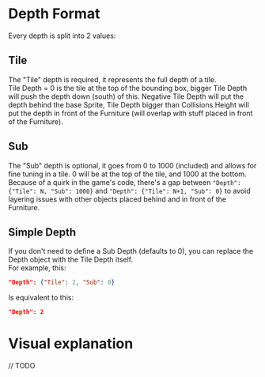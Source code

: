 # Depth Format

Every depth is split into 2 values:

## Tile

The "Tile" depth is required, it represents the full depth of a tile.  
Tile Depth = 0 is the tile at the top of the bounding box, bigger Tile Depth will push the depth down (south) of this. Negative Tile Depth will put the depth behind the base Sprite, Tile Depth bigger than Collisions.Height will put the depth in front of the Furniture (will overlap with stuff placed in front of the Furniture).

## Sub

The "Sub" depth is optional, it goes from 0 to 1000 (included) and allows for fine tuning in a tile. 0 will be at the top of the tile, and 1000 at the bottom.  
Because of a quirk in the game's code, there's a gap between `"Depth": {"Tile": N, "Sub": 1000}` and `"Depth": {"Tile": N+1, "Sub": 0}` to avoid layering issues with other objects placed behind and in front of the Furniture.

## Simple Depth

If you don't need to define a Sub Depth (defaults to 0), you can replace the Depth object with the Tile Depth itself.  
For example, this:
```json
"Depth": {"Tile": 2, "Sub": 0}
```
Is equivalent to this:
```json
"Depth": 2
```

# Visual explanation

// TODO
